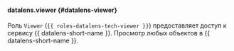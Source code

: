 #### datalens.viewer {#datalens-viewer}

Роль `Viewer` (`{{ roles-datalens-tech-viewer }}`) предоставляет доступ к сервису {{ datalens-short-name }}. Просмотр любых объектов в {{ datalens-short-name }}.